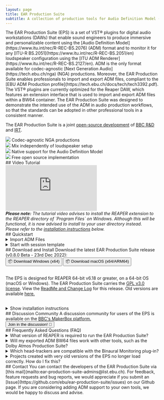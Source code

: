 ```yaml
---
layout: page
title: EAR Production Suite
subtitle: A collection of production tools for Audio Definition Model (ADM) compliant production, brought to you by EBU, BBC R&D and IRT.
---
```


<div markdown="1" class="text_section">
The EAR Production Suite (EPS) is a set of VST® plugins for digital audio workstations (DAWs) that enable sound engineers to produce immersive and personalizable content using the [Audio Definition Model](https://www.itu.int/rec/R-REC-BS.2076) (ADM) format and to monitor it for any [ITU-R BS.2051](https://www.itu.int/rec/R-REC-BS.2051/en) loudspeaker configuration using the [ITU ADM Renderer](https://www.itu.int/rec/R-REC-BS.2127/en). ADM is the only format available for codec-agnostic [Next Generation Audio](https://tech.ebu.ch/nga) (NGA) productions. Moreover, the EAR Production Suite enables professionals to import and export ADM files, compliant to the [EBU ADM Production profile](https://tech.ebu.ch/docs/tech/tech3392.pdf). The VST® plugins are currently optimized for the Reaper DAW, which features an extension interface that is used to import and export ADM files within a BW64 container. The EAR Production Suite was designed to demonstrate the intended use of the ADM in audio production workflows, so that the standards can be adopted in other professional tools in a consistent manner.

The EAR Production Suite is a joint [open-source development](https://github.com/ebu/ear-production-suite) of [BBC R&D](https://bbc.co.uk/rd) and [IRT](https://www.irt.de/en/home).

</div>

<div class="features">
  <div markdown="1" class="text_section feature">
  <img src="{{ site.baseurl }}/images/codec-agnostic2.png">
  Codec-agnostic NGA productions
  </div>

  <div markdown="1" class="text_section feature">
  <img src="{{ site.baseurl }}/images/speaker2.png">
  Mix independently of loudspeaker setup
  </div>

  <div markdown="1" class="text_section feature">
  <img src="{{ site.baseurl }}/images/document.png">
  Native support for the Audio Definition Model
  </div>

  <div markdown="1" class="text_section feature">
  <img src="{{ site.baseurl }}/images/opensource.png">
  Free open source implementation
  </div>

</div>

<div style="clear: both;"></div>

<div markdown="1" class="text_section">
## Video Tutorial
  <div class="yt-iframe">
    <iframe src="https://www.youtube-nocookie.com/embed/u7P5mEFY76k" frameborder="0" allow="accelerometer; autoplay; encrypted-media; gyroscope; picture-in-picture" allowfullscreen></iframe>
  </div>
  <i><b>Please note:</b> The tutorial video advises to install the REAPER extension to the REAPER directory of `Program Files` on Windows. 
  Although this will be functional, it is now advised to install to your user directory instead.<br />
  Please refer to the <a href="#installation">installation instructions</a> below.</i>
</div>

<div markdown="1" class="text_section">
## Quickstart

<details>
  <summary>Import ADM Files</summary>
  <ol>
    <li>Select in the menu <b>File -> Create Project from ADM file -> Create from ADM using EAR</b></li>
    <li>Wait while all ADM elements are being created as tracks and automation curves along with metadata input plugins for each object or channel bed. There will be also tracks and plugins created for the Scene and the Monitoring.</li>
    <li>Disable "Master send" for the <b>Monitoring</b> track routing and add your hardware output there</li>
    <li>Enjoy :)</li>
  </ol>
</details>

<details>
  <summary>Start with session template</summary>
  <ol>
    <li>Open template in REAPER</li>
    <li>You will find a number of tracks with plugins for further usage
      <br>- Two object tracks
      <br>- One channel-based track
      <br>- One EAR Scene bus
      <br>- Two EAR Monitoring buses, one for Stereo monitoring and one for 5.1
    </li>
    <li>The Scene Plugin has already two audio programmes, one called "English" and one "German"</li>
    <li>All metadata connections between the plugins and I/O routings are set. You can start by importing your audio files into the tracks.</li>
    <li>Switch between the different renderings by exclusive-soloing (CMD+Alt+Click (macOS) / Ctrl+Alt+Click (Win)) the monitoring tracks.</li>
  </ol>
</details>
</div>

<div markdown="1" class="text_section">
## Download and Install
Download the latest EAR Production Suite release (v0.8.0 Beta - 23rd Dec 2022):
  <div class="button-grid">
    <a href="https://github.com/ebu/ear-production-suite/releases/download/v0.8.0-EPS-beta/EPS_0_8_0_windows.zip"><button class="c-btn">📦 Download Windows (x64)</button></a>
	<a href="https://github.com/ebu/ear-production-suite/releases/download/v0.8.0-EPS-beta/EPS_0_8_0_macos_universal.dmg"><button class="c-btn">📦 Download macOS (x64/ARM64)</button></a>
  </div>
<br />
<p>
The EPS is designed for REAPER 64-bit v6.18 or greater, on a 64-bit OS (macOS or Windows). The EAR Production Suite carries the <a href="https://github.com/ebu/ear-production-suite/blob/v0.8.0-EPS-beta/packaging/LICENSE.pdf">GPL v3.0 license</a>. View the <a href="https://github.com/ebu/ear-production-suite/blob/v0.8.0-EPS-beta/packaging/README.pdf">ReadMe and Change Log</a> for this release. Old versions are available <a href="https://github.com/ebu/ear-production-suite/releases">here.</a>
</p>
<br />
  <details>
    <summary>Show installation instructions</summary>
	  <a name="installation"></a> 
      <ol>
        <li>Install <a href="https://www.reaper.fm/download.php">REAPER</a></li>
        <li>Copy / install the <b>VST plugins</b> into your common VST folder.
          <br>- <b>macOS:</b> ~/Library/Audio/Plug-Ins/VST3
          <br>- <b>Windows:</b> C:\Program&nbsp;Files\Common&nbsp;Files\VST3
        </li>
        <li>Open REAPER and go to Options -> Preferences -> Plug-Ins -> VST and click Rescan</li>
        <li>Copy / install REAPER ADM <b>Extension</b> into the REAPER plugins folder. Ensure you include the ADMPresets subdirectory.
          <br>- <b>macOS:</b> ~/Library/Application Support/REAPER/UserPlugins
          <br>- <b>Windows:</b> C:\Users\(username)\AppData\Roaming\REAPER\UserPlugins
		  <div style="margin-left: 2em; margin-right: 4em;">
		  <i>Note: If you have a previous version of the REAPER Extension installed to C:\Program&nbsp;Files\REAPER&nbsp;(x64)\Plugins\reaper_adm.dll, then this should be deleted on installation of the latest version.</i>
		  </div>
        </li>
        <li>Restart REAPER</li>
        <li>You should see a new menu option <b>File -> Create Project from ADM file</b> now. If you don't see this option and you are using Windows, it might be necessary to download and install the <a href="https://support.microsoft.com/en-gb/help/2977003/the-latest-supported-visual-c-downloads">Visual C++ 2015 redistributable</a> ("vc_redist.x64.exe") from Microsoft.
        </li>
      </ol>
  </details>
</div>

<div markdown="1" class="text_section">
## Discussion Community
A discussion community for users of the EPS is available on the <a href="https://www.bbc.co.uk/makerbox/tools/ear-production-suite">BBC's MakerBox platform.</a>
  <div class="button-grid-wide">
    <a href="https://www.bbc.co.uk/makerbox/tools/ear-production-suite"><button class="c-btn">Join in the discussion! 💬</button></a>
  </div>
</div>

<div markdown="1" class="text_section">
## Frequently Asked Questions (FAQ)
  <details>
    <summary>What version of REAPER is required to run the EAR Production Suite?</summary>
      <div class="text_section">
        <p>The current version of the EAR Production Suite requires REAPER 64-bit, version 6.18 or greater. </p>
      </div>
  </details>
  <details>
    <summary>Will my exported ADM BW64 files work with other tools, such as the Dolby Atmos Production Suite?</summary>
      <div class="text_section">
        <p>Currently the files are not compatible with the Dolby Atmos Production Suite.</p>
        <p>The cause of this problem is that each set of tools currently uses a different ADM profile. The EAR Production Suite uses the <a href="https://tech.ebu.ch/docs/tech/tech3392.pdf">EBU ADM Production profile</a>, whereas the Dolby Atmos tools use <a href="https://developer.dolby.com/technology/dolby-atmos/adm-atmos-profile/">Dolby’s ADM profile specification</a>. The EAR Production Suite provides a conversion from the Dolby profile on import, however it only exports to the EBU Production profile and the Dolby tools do not accept this as input. We hope to provide support for ADM profile conversion in future.</p>
        <p>More generally, ADM support has been implemented by different manufacturers and there are currently some interoperability issues. The EBU ADM Production profile is not yet widely supported, but we are working with the industry to ensure proper interoperability, using common profiles at the various stages from production through to emission.</p>
      </div>
  </details>
  <details>
    <summary>Which head-trackers are compatible with the Binaural Monitoring plug-in?</summary>
      <div class="text_section">
        <p>The Binaural Monitoring plug-in accepts listener orientation data over OSC and responds to messages used by several other popular spatial audio plug-in suites. 
		Therefore, if you have a head-tracker which functions with SPARTA/COMPASS, IEM, ambiX, HedRot, AudioLab SALTE, Mach1, or the 3D Tune-In Toolkit, then it should also function with the EPS Binaural Monitoring plug-in.
		Simply ensure that the "Enable OSC" toggle is on, and that the port number is configured to match that of your head-tracker.
		Note that the plug-in can not use the port if another plug-in is already using it, so please ensure no other plug-ins are present which use the same port.
		</p>
        <p style="margin-top: 20px">If you would like to construct your own low-cost head-tracker for use with the Binaural Monitoring plug-in, consider the <a href="https://github.com/trsonic/nvsonic-head-tracker">nvsonic Head-Tracker</a> for a compatible solution. It should operate with the Binaural Monitoring plug-in using any of the presets for the third-party spatial audio plug-ins listed above.
		</p>
		<p style="margin-top: 20px">We are keen to gather feedback on head-tracker compatibility, whether good or bad. Head over to the <a href="https://www.bbc.co.uk/makerbox/tools/ear-production-suite">discussion community on BBC MakerBox</a> and let us know of your experience.
		</p>
      </div>
  </details>
  <details>
    <summary>Projects created with very old versions of the EPS no longer load correctly. How do I fix this?</summary>
      <div class="text_section">
        <p>This occurs because it has been necessary to change the ID's of the plug-ins. 
		We have developed utilities to automatically convert your old REAPER projects to ensure they work correctly with the new plug-ins.
		There is both a command line utility and a GUI application included in the `tools` directory of the download package.
		<ul>
			<li>To use the GUI application, simply launch it and drag-and-drop your RPP files on to it.</li>
			<li>To use the command line utility, pass a path to an input RPP file and a path to an output RPP file as arguments.</li>
		</ul>
		If you are unsure whether it is necessary to upgrade your projects, it is usually quite apparent when you attempt to open the project in REAPER since it will appear that the plug-ins are not found even though they are installed and usable from within REAPER. In any case, it is perfectly OK to pass projects through the upgrade utilities regardless of whether they need it or not.
		</p>
      </div>
  </details>

</div>

<div markdown="1" class="text_section">
## Contact
You can contact the developers of the EAR Production Suite via [this mail](mailto:ear-production-suite-admins@list.ebu.ch). For feedback, feature requests and bug reports, we would appreciate if you submit an [Issue](https://github.com/ebu/ear-production-suite/issues) on our Github page. If you are considering adding ADM support to your own tools, we would be happy to discuss and advise.
</div>
